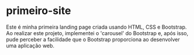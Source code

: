 # primeiro-site
Este é minha primeira landing page criada usando HTML, CSS e Bootstrap.
Ao realizar este projeto, implementei o 'carousel' do Bootstrap e, após isso, pude perceber a facilidade que o Bootstrap proporciona ao desenvolver uma aplicação web. 
